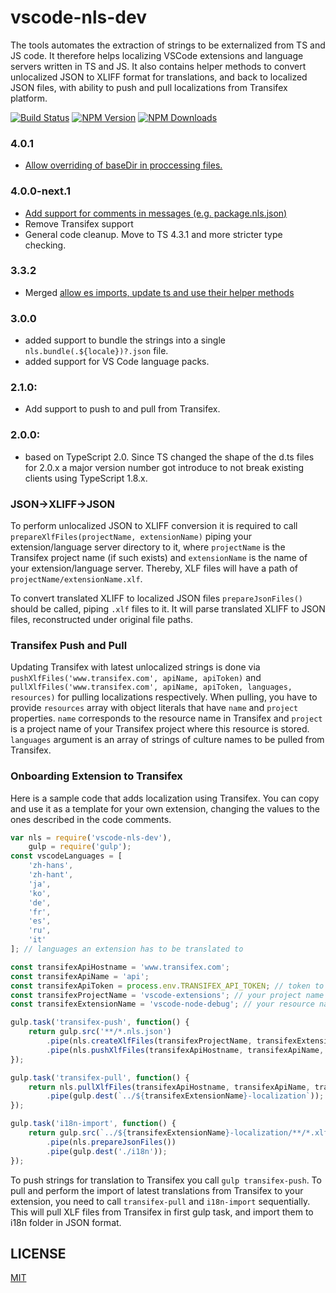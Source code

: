 # vscode-nls-dev
The tools automates the extraction of strings to be externalized from TS and JS code. It therefore helps localizing VSCode extensions and
language servers written in TS and JS. It also contains helper methods to convert unlocalized JSON to XLIFF format for translations, and back to localized JSON files, with ability to push and pull localizations from Transifex platform.

[![Build Status](https://travis-ci.org/Microsoft/vscode-nls-dev.svg?branch=master)](https://travis-ci.org/Microsoft/vscode-nls-dev)
[![NPM Version](https://img.shields.io/npm/v/vscode-nls-dev.svg)](https://npmjs.org/package/vscode-nls-dev)
[![NPM Downloads](https://img.shields.io/npm/dm/vscode-nls-dev.svg)](https://npmjs.org/package/vscode-nls-dev)

### 4.0.1

* [Allow overriding of baseDir in proccessing files.](https://github.com/microsoft/vscode-nls-dev/pull/41)

### 4.0.0-next.1

* [Add support for comments in messages (e.g. package.nls.json)](https://github.com/microsoft/vscode-nls-dev/issues/32)
* Remove Transifex support
* General code cleanup. Move to TS 4.3.1 and more stricter type checking.

### 3.3.2

* Merged [allow es imports, update ts and use their helper methods](https://github.com/microsoft/vscode-nls-dev/pull/27)

### 3.0.0

* added support to bundle the strings into a single `nls.bundle(.${locale})?.json` file.
* added support for VS Code language packs.

### 2.1.0:

* Add support to push to and pull from Transifex.

### 2.0.0:

* based on TypeScript 2.0. Since TS changed the shape of the d.ts files for 2.0.x a major version number got introduce to not break existing clients using TypeScript 1.8.x.

### JSON->XLIFF->JSON
To perform unlocalized JSON to XLIFF conversion it is required to call `prepareXlfFiles(projectName, extensionName)` piping your extension/language server directory to it, where `projectName` is the Transifex project name (if such exists) and `extensionName` is the name of your extension/language server. Thereby, XLF files will have a path of `projectName/extensionName.xlf`.

To convert translated XLIFF to localized JSON files `prepareJsonFiles()` should be called, piping `.xlf` files to it. It will parse translated XLIFF to JSON files, reconstructed under original file paths.

### Transifex Push and Pull
Updating Transifex with latest unlocalized strings is done via `pushXlfFiles('www.transifex.com', apiName, apiToken)` and `pullXlfFiles('www.transifex.com', apiName, apiToken, languages, resources)` for pulling localizations respectively. When pulling, you have to provide `resources` array with object literals that have `name` and `project` properties. `name` corresponds to the resource name in Transifex and `project` is a project name of your Transifex project where this resource is stored. `languages` argument is an array of strings of culture names to be pulled from Transifex.


### Onboarding Extension to Transifex
Here is a sample code that adds localization using Transifex. You can copy and use it as a template for your own extension, changing the values to the ones described in the code comments.

```javascript
var nls = require('vscode-nls-dev'),
    gulp = require('gulp');
const vscodeLanguages = [
	'zh-hans',
	'zh-hant',
	'ja',
	'ko',
	'de',
	'fr',
	'es',
	'ru',
	'it'
]; // languages an extension has to be translated to

const transifexApiHostname = 'www.transifex.com';
const transifexApiName = 'api';
const transifexApiToken = process.env.TRANSIFEX_API_TOKEN; // token to talk to Transifex (to obtain it see https://docs.transifex.com/api/introduction#authentication)
const transifexProjectName = 'vscode-extensions'; // your project name in Transifex
const transifexExtensionName = 'vscode-node-debug'; // your resource name in Transifex

gulp.task('transifex-push', function() {
	return gulp.src('**/*.nls.json')
		.pipe(nls.createXlfFiles(transifexProjectName, transifexExtensionName))
		.pipe(nls.pushXlfFiles(transifexApiHostname, transifexApiName, transifexApiToken));
});

gulp.task('transifex-pull', function() {
	return nls.pullXlfFiles(transifexApiHostname, transifexApiName, transifexApiToken, vscodeLanguages, [{ name: transifexExtensionName, project: transifexProjectName }])
		.pipe(gulp.dest(`../${transifexExtensionName}-localization`));
});

gulp.task('i18n-import', function() {
	return gulp.src(`../${transifexExtensionName}-localization/**/*.xlf`)
		.pipe(nls.prepareJsonFiles())
		.pipe(gulp.dest('./i18n'));
});
```

To push strings for translation to Transifex you call `gulp transifex-push`. To pull and perform the import of latest translations from Transifex to your extension, you need to call `transifex-pull` and `i18n-import` sequentially. This will pull XLF files from Transifex in first gulp task, and import them to i18n folder in JSON format.

## LICENSE
[MIT](License.txt)
